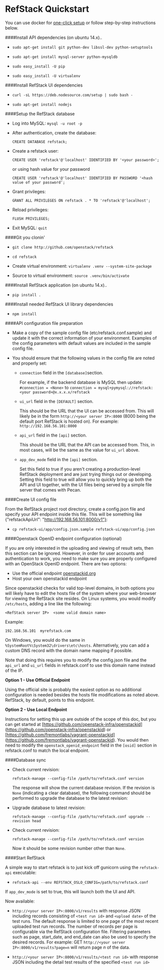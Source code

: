 RefStack Quickstart
===================

You can use docker for [one-click setup](run_in_docker.md)
or follow step-by-step instructions below.

####Install API dependencies (on ubuntu 14.x)..

- `sudo apt-get install git python-dev libssl-dev python-setuptools`

- `sudo apt-get install mysql-server python-mysqldb`

- `sudo easy_install -U pip`

- `sudo easy_install -U virtualenv`

####Install RefStack UI dependencies

- `curl -sL https://deb.nodesource.com/setup | sudo bash -`

- `sudo apt-get install nodejs`

####Setup the RefStack database

- Log into MySQL: `mysql -u root -p`

- After authentication, create the database:

  `CREATE DATABASE refstack;`

- Create a refstack user:

  `CREATE USER 'refstack'@'localhost' IDENTIFIED BY '<your password>';`

  or using hash value for your password

  `CREATE USER 'refstack'@'localhost'
   IDENTIFIED BY PASSWORD '<hash value of your password';`

- Grant privileges:

  `GRANT ALL PRIVILEGES ON refstack . * TO 'refstack'@'localhost';`

- Reload privileges:

  `FLUSH PRIVILEGES;`

- Exit MySQL: `quit`

####Git you clonin'

- `git clone http://github.com/openstack/refstack`

- `cd refstack`

- Create virtual environment: `virtualenv .venv --system-site-package`

- Source to virtual environment: `source .venv/bin/activate`

####Install RefStack application (on ubuntu 14.x)..

- `pip install .`

####Install needed RefStack UI library dependencies

- `npm install`

####API configuration file preparation

- Make a copy of the sample config file (etc/refstack.conf.sample) and
  update it with the correct information of your environment. Examples
  of the config parameters with default values are included in the
  sample config file.

- You should ensure that the following values in the config file are noted and
  properly set:

  - `connection` field in the `[database]`section.

    For example, if the backend database is MySQL then update:
    `#connection = <None>` to
    `connection = mysql+pymysql://refstack:<your password>@x.x.x.x/refstack`

  - `ui_url` field in the `[DEFAULT]` section.

    This should be the URL that the UI can be accessed from. This will likely
    be in the form `http://<your server IP>:8000` (8000 being the default port
    RefStack is hosted on). For example: `http://192.168.56.101:8000`

  - `api_url` field in the `[api]` section.

    This should be the URL that the API can be accessed from. This, in most
    cases, will be the same as the value for `ui_url` above.

  - `app_dev_mode` field in the `[api]` section.

    Set this field to true if you aren't creating a production-level RefStack
    deployment and are just trying things out or developing. Setting this field
    to true will allow you to quickly bring up both the API and UI together,
    with the UI files being served by a simple file server that comes with
    Pecan.

####Create UI config file

From the RefStack project root directory, create a config.json file
and specify your API endpoint inside this file. This will be something like
{"refstackApiUrl": "http://192.168.56.101:8000/v1"}:

- `cp refstack-ui/app/config.json.sample refstack-ui/app/config.json`

####Openstack OpenID endpoint configuration (optional)

If you are only interested in the uploading and viewing of result sets, then
this section can be ignored. However, in order for user accounts and
authentication to work, you need to make sure you are properly configured
with an OpenStack OpenID endpoint. There are two options:

* Use the official endpoint [openstackid.org](https://openstackid.org)
* Host your own openstackid endpoint

Since openstackid checks for valid top-level domains, in both options you will
likely have to edit the hosts file of the system where your web-browser for
viewing the RefStack site resides. On Linux systems, you would modify
`/etc/hosts`, adding a line like the following:

  `<RefStack server IP>  <some valid domain name>`

  Example:

  `192.168.56.101  myrefstack.com`

On Windows, you would do the same in `%SystemRoot%\System32\drivers\etc\hosts`.
Alternatively, you can add a custom DNS record with the domain name mapping
if possible.

Note that doing this requires you to modify the config.json file and the
`api_url` and `ui_url` fields in refstack.conf to use this domain name instead
of the IP.

**Option 1 - Use Official Endpoint**

Using the official site is probably the easiest option as no additional
configuration is needed besides the hosts file modifications as noted above.
RefStack, by default, points to this endpoint.

**Option 2 - Use Local Endpoint**

Instructions for setting this up are outside of the scope of this doc, but you
can get started at [https://github.com/openstack-infra/openstackid]
(https://github.com/openstack-infra/openstackid)
or [https://github.com/fremontlabs/vagrant-openstackid]
(https://github.com/fremontlabs/vagrant-openstackid).
You would then need to modify the `openstack_openid_endpoint` field in the
`[osid]` section in refstack.conf to match the local endpoint.

####Database sync

- Check current revision:

  `refstack-manage --config-file /path/to/refstack.conf version`

  The response will show the current database revision. If the revision is
  `None` (indicating a clear database), the following command should be
  performed to upgrade the database to the latest revision:

 - Upgrade database to latest revision:

   `refstack-manage --config-file /path/to/refstack.conf upgrade --revision head`

 - Check current revision:

   `refstack-manage --config-file /path/to/refstack.conf version`

    Now it should be some revision number other than `None`.


####Start RefStack

A simple way to start refstack is to just kick off gunicorn using the
`refstack-api` executable:

- `refstack-api --env REFSTACK_OSLO_CONFIG=/path/to/refstack.conf`

If `app_dev_mode` is set to true, this will launch both the UI and API.

Now available:

- `http://<your server IP>:8000/v1/results` with response JSON including
  records consisting of `<test run id>` and `<upload date>` of the test runs.
  The default response is limited to one page of the most recent uploaded test
  run records. The number of records per page is configurable via the RefStack
  configuration file. Filtering parameters such as page, start_date, and
  end_date can also be used to specify the desired records. For example:
  GET `http://<your server IP>:8000/v1/results?page=n` will return page *n*
  of the data.

- `http://<your server IP>:8000/v1/results/<test run id>` with response JSON
  including the detail test results of the specified `<test run id>`
